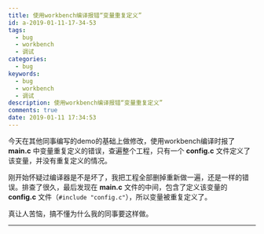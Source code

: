 ```yaml
---
title: 使用workbench编译报错“变量重复定义”
id: a-2019-01-11-17-34-53
tags:
  - bug
  - workbench
  - 调试
categories:
  - bug
keywords: 
  - bug
  - workbench
  - 调试
description: 使用workbench编译报错“变量重复定义”
comments: true
date: 2019-01-11 17:34:53
---
```


今天在其他同事编写的demo的基础上做修改，使用workbench编译时报了 **main.c** 中变量重复定义的错误，查遍整个工程，只有一个 **config.c** 文件定义了该变量，并没有重复定义的情况。
   
刚开始怀疑过编译器是不是坏了，我把工程全部删掉重新做一遍，还是一样的错误。排查了很久，最后发现在 **main.c** 文件的中间，包含了定义该变量的 **config.c** 文件（`#include "config.c"`），所以变量被重复定义了。

真让人苦恼，搞不懂为什么我的同事要这样做。

<!-- more -->

---

